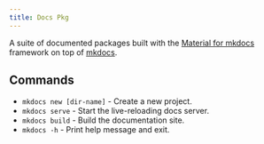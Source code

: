 ```yaml
---
title: Docs Pkg
---
```


A suite of documented packages built with the
[Material for mkdocs](https://squidfunk.github.io/mkdocs-material/)
framework on top of [mkdocs](https://www.mkdocs.org).

## Commands

* `mkdocs new [dir-name]` - Create a new project.
* `mkdocs serve` - Start the live-reloading docs server.
* `mkdocs build` - Build the documentation site.
* `mkdocs -h` - Print help message and exit.
